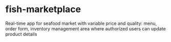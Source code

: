 # fish-marketplace
Real-time app for seafood market with variable price and quality: menu, order form, inventory management area where authorized users can update product details
